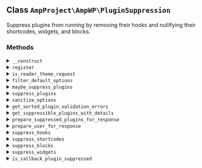## Class `AmpProject\AmpWP\PluginSuppression`

Suppress plugins from running by removing their hooks and nullifying their shortcodes, widgets, and blocks.

### Methods
<details>
<summary><code>__construct</code></summary>

```php
public __construct( \AmpProject\AmpWP\PluginRegistry $plugin_registry )
```

Instantiate the plugin suppression service.


</details>
<details>
<summary><code>register</code></summary>

```php
public register()
```

Register the service with the system.


</details>
<details>
<summary><code>is_reader_theme_request</code></summary>

```php
public is_reader_theme_request()
```

Is reader theme request.


</details>
<details>
<summary><code>filter_default_options</code></summary>

```php
public filter_default_options( $defaults )
```

Add default option.


</details>
<details>
<summary><code>maybe_suppress_plugins</code></summary>

```php
public maybe_suppress_plugins()
```

Suppress plugins if on an AMP endpoint.


</details>
<details>
<summary><code>suppress_plugins</code></summary>

```php
public suppress_plugins()
```

Suppress plugins.


</details>
<details>
<summary><code>sanitize_options</code></summary>

```php
public sanitize_options( $options, $new_options )
```

Sanitize options.


</details>
<details>
<summary><code>get_sorted_plugin_validation_errors</code></summary>

```php
private get_sorted_plugin_validation_errors( $plugin_slug )
```

Provides validation errors for a plugin specified by slug.


</details>
<details>
<summary><code>get_suppressible_plugins_with_details</code></summary>

```php
public get_suppressible_plugins_with_details()
```

Provides a keyed array of active plugins with keys being slugs and values being plugin info plus validation error details.

Plugins are sorted by validation error count, in descending order.


</details>
<details>
<summary><code>prepare_suppressed_plugins_for_response</code></summary>

```php
public prepare_suppressed_plugins_for_response( $suppressed_plugins )
```

Prepare suppressed plugins for response.

Augment the suppressed plugins data with additional information.


</details>
<details>
<summary><code>prepare_user_for_response</code></summary>

```php
private prepare_user_for_response( $username )
```

Prepare user for response.


</details>
<details>
<summary><code>suppress_hooks</code></summary>

```php
private suppress_hooks( $suppressed_plugins )
```

Suppress plugin hooks.


</details>
<details>
<summary><code>suppress_shortcodes</code></summary>

```php
private suppress_shortcodes( $suppressed_plugins )
```

Suppress plugin shortcodes.


</details>
<details>
<summary><code>suppress_blocks</code></summary>

```php
private suppress_blocks( $suppressed_plugins )
```

Suppress plugin blocks.


</details>
<details>
<summary><code>suppress_widgets</code></summary>

```php
private suppress_widgets( $suppressed_plugins )
```

Suppress plugin widgets.


</details>
<details>
<summary><code>is_callback_plugin_suppressed</code></summary>

```php
private is_callback_plugin_suppressed( $callback, $suppressed_plugins )
```

Determine whether callback is from a suppressed plugin.


</details>
